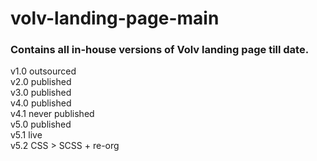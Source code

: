 # volv-landing-page-main
<h3>Contains all in-house versions of Volv landing page till date.</h3>

v1.0 outsourced<br>
v2.0 published<br>
v3.0 published<br>
v4.0 published<br>
v4.1 never published<br>
v5.0 published<br>
v5.1 live<br>
v5.2 CSS > SCSS + re-org
